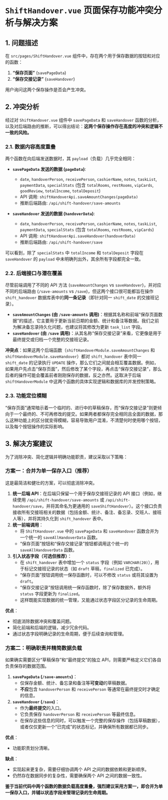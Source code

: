 
# `ShiftHandover.vue` 页面保存功能冲突分析与解决方案

## 1. 问题描述

在 `src/pages/ShiftHandover.vue` 组件中，存在两个用于保存数据的按钮和对应的函数：

1.  **“保存页面”** (`savePageData`)
2.  **“保存交接记录”** (`saveHandover`)

用户询问这两个保存操作是否会产生冲突。

## 2. 冲突分析

经过对 `ShiftHandover.vue` 组件中 `savePageData` 和 `saveHandover` 函数的分析，以及对后端路由的推断，可以得出结论：**这两个保存操作存在高度的冲突和逻辑不一致的风险。**

### 2.1. 数据内容高度重叠

两个函数在向后端发送数据时，其 `payload`（负载）几乎完全相同：

*   **`savePageData` 发送的数据 (`pageData`)**:
    *   `date`, `handoverPerson`, `receivePerson`, `cashierName`, `notes`, `taskList`, `paymentData`, `specialStats` (包含 `totalRooms`, `restRooms`, `vipCards`, `goodReview`, `totalIncome`, `totalDeposit`)
    *   API 调用: `shiftHandoverApi.saveAmountChanges(pageData)`
    *   推断后端路由: `/api/shift-handover/save-amounts`

*   **`saveHandover` 发送的数据 (`handoverData`)**:
    *   `date`, `handoverPerson`, `receivePerson`, `cashierName`, `notes`, `taskList`, `paymentData`, `specialStats` (包含 `totalRooms`, `restRooms`, `vipCards`)
    *   API 调用: `shiftHandoverApi.saveHandover(handoverData)`
    *   推断后端路由: `/api/shift-handover/save`

可以看到，除了 `specialStats` 中 `totalIncome` 和 `totalDeposit` 字段在 `saveHandover` 的 `payload` 中未明确列出外，其余所有字段都完全一致。

### 2.2. 后端接口与潜在覆盖

尽管前端调用了不同的 API 方法 (`saveAmountChanges` vs `saveHandover`)，并对应不同的后端路由 (`/save-amounts` vs `/save`)，但这两个接口很可能都旨在操作 `shift_handover` 数据库表中的**同一条记录**（即针对同一 `shift_date` 的交接班记录）。

*   **`saveAmountChanges` (由 `/save-amounts` 调用)**：根据其名称和前端“保存页面数据”的描述，它主要用于更新当前日期的金额、统计和备注等数据。我们之前为解决备忘录持久化问题，也建议将其修改为更新 `task_list` 字段。
*   **`saveHandover` (由 `/save` 调用)**：从其名称“保存交接记录”来看，它更像是用于最终提交或归档一个完整的交接班记录。

**冲突点**：如果这两个后端函数（`shiftHandoverModule.saveAmountChanges` 和 `shiftHandoverModule.saveHandover`）都对 `shift_handover` 表中同一 `shift_date` 的记录执行 `UPDATE` 操作，那么它们之间就会相互覆盖数据。例如，如果用户先点击“保存页面”，然后修改了某个字段，再点击“保存交接记录”，那么后者的操作可能会覆盖前者刚刚保存的数据，反之亦然。这取决于后端 `shiftHandoverModule` 中这两个函数的具体实现逻辑和数据库的并发控制策略。

### 2.3. 功能定位模糊

“保存页面”通常暗示着一个临时的、进行中的草稿保存，而“保存交接记录”则更倾向于一个最终的、不可再修改的提交。如果两者都保存完全相同且全面的数据，那么这种功能上的区分就变得模糊，容易导致用户混淆，不清楚何时使用哪个按钮，以及每个按钮操作的实际影响。

## 3. 解决方案建议

为了消除冲突、简化逻辑并明确功能职责，建议采取以下策略：

### 方案一：合并为单一保存入口（推荐）

这是最简洁和健壮的方案，可以彻底消除冲突。

1.  **统一后端 API**：在后端只保留一个用于保存交接班记录的 API 接口（例如，继续使用 `/api/shift-handover/save-amounts` 或 `/api/shift-handover/save`，并将其命名为更通用的 `saveShiftHandover`）。这个接口负责接收所有交接班相关的数据（包括金额、统计、备注、备忘录、交班人、接班人等），并将其持久化到 `shift_handover` 表中。
2.  **统一前端调用**：
    *   将 `ShiftHandover.vue` 中的 `savePageData` 和 `saveHandover` 函数合并为一个统一的 `saveAllHandoverData` 函数。
    *   “保存页面”按钮和“保存交接记录”按钮都调用这个统一的 `saveAllHandoverData` 函数。
3.  **引入状态字段（可选但推荐）**：
    *   在 `shift_handover` 表中增加一个 `status` 字段（例如 `VARCHAR(20)`），用于标记交接班记录的状态（如 `draft` 草稿，`finalized` 已完成）。
    *   “保存页面”按钮调用统一保存函数时，可以不修改 `status` 或将其设置为 `draft`。
    *   “保存交接记录”按钮调用统一保存函数时，除了保存数据外，额外将 `status` 字段更新为 `finalized`。
    *   这样既能实现数据的统一管理，又能通过状态字段区分记录的生命周期。

**优点**：
*   彻底消除数据冲突和覆盖问题。
*   简化前端和后端的逻辑，减少冗余代码。
*   通过状态字段明确记录的生命周期，便于后续查询和管理。

### 方案二：明确职责并精简数据负载

如果确实需要区分“草稿保存”和“最终提交”的独立 API，则需要严格定义它们各自负责保存的数据范围。

1.  **`savePageData` (`/save-amounts`)**：
    *   仅保存金额、统计、备忘录和备注等**可变动**的草稿数据。
    *   **不应**包含 `handoverPerson` 和 `receivePerson` 等通常在最终提交时才确定的信息。
2.  **`saveHandover` (`/save`)**：
    *   作为**最终提交**的入口。
    *   它负责保存 `handoverPerson` 和 `receivePerson` 等最终信息。
    *   在保存这些信息的同时，可以触发一个完整的保存操作（包括草稿数据），或者仅仅更新一个“已完成”的状态标记，并确保所有数据都已同步。

**优点**：
*   功能职责划分清晰。

**缺点**：
*   实现起来更复杂，需要仔细协调两个 API 之间的数据依赖和更新顺序。
*   仍然存在数据同步的复杂性，需要确保两个 API 之间的数据一致性。

**鉴于当前代码中两个函数的数据负载高度重叠，强烈建议采用方案一，即合并为单一保存入口，并辅以状态字段来管理记录的生命周期。**
